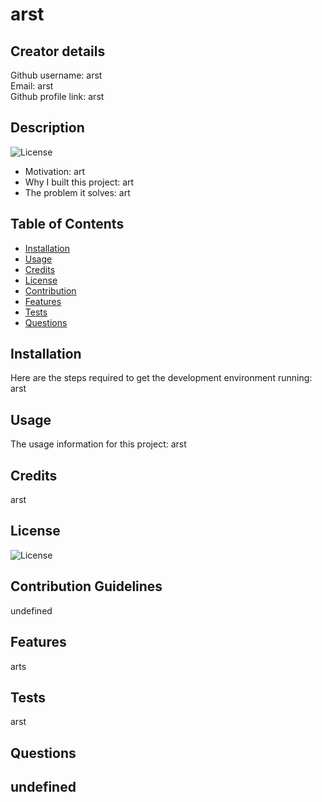 
  # arst
 
  ## Creator details
  Github username: arst  
  Email: arst  
  Github profile link: arst  
  
  ## Description
  ![License](https://img.shields.io/badge/License-Apache-blue.svg "License Badge")
  - Motivation: art
  - Why I built this project: art
  - The problem it solves: art
  
  ## Table of Contents
  
  - [Installation](#installation)
  - [Usage](#usage)
  - [Credits](#credits)
  - [License](#license)
  - [Contribution](#contribution)
  - [Features](#features)
  - [Tests](#tests)
  - [Questions](#questions)
  
  ## Installation
  Here are the steps required to get the development environment running:
  arst
  ## Usage
  The usage information for this project:
  arst
  ## Credits
  arst
  ## License
  ![License](https://img.shields.io/badge/License-Apache-blue.svg "License Badge")
  ## Contribution Guidelines
  undefined
  ## Features
  arts
  ## Tests
  arst
  ## Questions
  undefined
  ---
 
